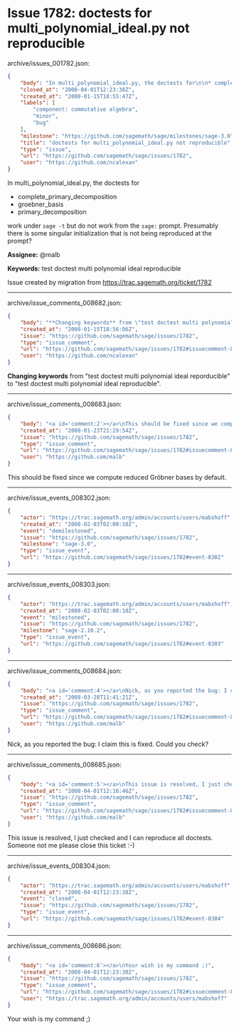 # Issue 1782: doctests for multi_polynomial_ideal.py not reproducible

archive/issues_001782.json:
```json
{
    "body": "In multi_polynomial_ideal.py, the doctests for\n\n* complete_primary_decomposition\n* groebner_basis\n* primary_decomposition\n\nwork under `sage -t` but do not work from the `sage:` prompt.  Presumably there is some singular initialization that is not being reproduced at the prompt?\n\n**Assignee:** @malb\n\n**Keywords:** test doctest multi polynomial ideal reproducible\n\nIssue created by migration from https://trac.sagemath.org/ticket/1782\n\n",
    "closed_at": "2008-04-01T12:23:38Z",
    "created_at": "2008-01-15T18:55:47Z",
    "labels": [
        "component: commutative algebra",
        "minor",
        "bug"
    ],
    "milestone": "https://github.com/sagemath/sage/milestones/sage-3.0",
    "title": "doctests for multi_polynomial_ideal.py not reproducible",
    "type": "issue",
    "url": "https://github.com/sagemath/sage/issues/1782",
    "user": "https://github.com/ncalexan"
}
```
In multi_polynomial_ideal.py, the doctests for

* complete_primary_decomposition
* groebner_basis
* primary_decomposition

work under `sage -t` but do not work from the `sage:` prompt.  Presumably there is some singular initialization that is not being reproduced at the prompt?

**Assignee:** @malb

**Keywords:** test doctest multi polynomial ideal reproducible

Issue created by migration from https://trac.sagemath.org/ticket/1782





---

archive/issue_comments_008682.json:
```json
{
    "body": "**Changing keywords** from \"test doctest multi polynomial ideal reporducible\" to \"test doctest multi polynomial ideal reproducible\".",
    "created_at": "2008-01-15T18:56:06Z",
    "issue": "https://github.com/sagemath/sage/issues/1782",
    "type": "issue_comment",
    "url": "https://github.com/sagemath/sage/issues/1782#issuecomment-8682",
    "user": "https://github.com/ncalexan"
}
```

**Changing keywords** from "test doctest multi polynomial ideal reporducible" to "test doctest multi polynomial ideal reproducible".



---

archive/issue_comments_008683.json:
```json
{
    "body": "<a id='comment:2'></a>\nThis should be fixed since we compute reduced Gr\u00f6bner bases by default.",
    "created_at": "2008-01-23T21:29:54Z",
    "issue": "https://github.com/sagemath/sage/issues/1782",
    "type": "issue_comment",
    "url": "https://github.com/sagemath/sage/issues/1782#issuecomment-8683",
    "user": "https://github.com/malb"
}
```

<a id='comment:2'></a>
This should be fixed since we compute reduced Gröbner bases by default.



---

archive/issue_events_008302.json:
```json
{
    "actor": "https://trac.sagemath.org/admin/accounts/users/mabshoff",
    "created_at": "2008-02-03T02:00:10Z",
    "event": "demilestoned",
    "issue": "https://github.com/sagemath/sage/issues/1782",
    "milestone": "sage-3.0",
    "type": "issue_event",
    "url": "https://github.com/sagemath/sage/issues/1782#event-8302"
}
```



---

archive/issue_events_008303.json:
```json
{
    "actor": "https://trac.sagemath.org/admin/accounts/users/mabshoff",
    "created_at": "2008-02-03T02:00:10Z",
    "event": "milestoned",
    "issue": "https://github.com/sagemath/sage/issues/1782",
    "milestone": "sage-2.10.2",
    "type": "issue_event",
    "url": "https://github.com/sagemath/sage/issues/1782#event-8303"
}
```



---

archive/issue_comments_008684.json:
```json
{
    "body": "<a id='comment:4'></a>\nNick, as you reported the bug: I claim this is fixed. Could you check?",
    "created_at": "2008-03-28T11:41:21Z",
    "issue": "https://github.com/sagemath/sage/issues/1782",
    "type": "issue_comment",
    "url": "https://github.com/sagemath/sage/issues/1782#issuecomment-8684",
    "user": "https://github.com/malb"
}
```

<a id='comment:4'></a>
Nick, as you reported the bug: I claim this is fixed. Could you check?



---

archive/issue_comments_008685.json:
```json
{
    "body": "<a id='comment:5'></a>\nThis issue is resolved, I just checked and I can reproduce all doctests. Someone not me please close this ticket :-)",
    "created_at": "2008-04-01T12:16:46Z",
    "issue": "https://github.com/sagemath/sage/issues/1782",
    "type": "issue_comment",
    "url": "https://github.com/sagemath/sage/issues/1782#issuecomment-8685",
    "user": "https://github.com/malb"
}
```

<a id='comment:5'></a>
This issue is resolved, I just checked and I can reproduce all doctests. Someone not me please close this ticket :-)



---

archive/issue_events_008304.json:
```json
{
    "actor": "https://trac.sagemath.org/admin/accounts/users/mabshoff",
    "created_at": "2008-04-01T12:23:38Z",
    "event": "closed",
    "issue": "https://github.com/sagemath/sage/issues/1782",
    "type": "issue_event",
    "url": "https://github.com/sagemath/sage/issues/1782#event-8304"
}
```



---

archive/issue_comments_008686.json:
```json
{
    "body": "<a id='comment:6'></a>\nYour wish is my command ;)",
    "created_at": "2008-04-01T12:23:38Z",
    "issue": "https://github.com/sagemath/sage/issues/1782",
    "type": "issue_comment",
    "url": "https://github.com/sagemath/sage/issues/1782#issuecomment-8686",
    "user": "https://trac.sagemath.org/admin/accounts/users/mabshoff"
}
```

<a id='comment:6'></a>
Your wish is my command ;)
